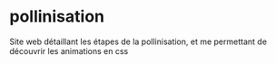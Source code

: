 # pollinisation
Site web détaillant les étapes de la pollinisation, et me permettant de découvrir les animations en css
